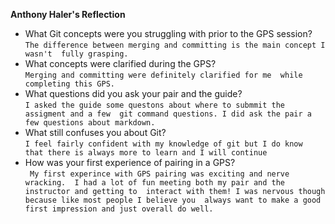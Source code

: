 __**Anthony Haler's Reflection**__
- What Git concepts were you struggling with prior to the GPS session?
</br>`The difference between merging and committing is the main concept I wasn't 
fully grasping.`
- What concepts were clarified during the GPS?
</br>`Merging and committing were definitely clarified for me 
while completing this GPS.`
- What questions did you ask your pair and the guide?
</br>`I asked the guide some questons about where to submmit the assigment and a few 
git command questions. I did ask the pair a few questions about markdown.`
- What still confuses you about Git?
</br>`I feel fairly confident with my knowledge of git but I do know 
that there is always more to learn and I will continue`
- How was your first experience of pairing in a GPS?
</br>` My first experince with GPS pairing was exciting and nerve wracking. 
I had a lot of fun meeting both my pair and the instructor and getting to 
interact with them! I was nervous though because like most people I believe you 
always want to make a good first impression and just overall do well.`
